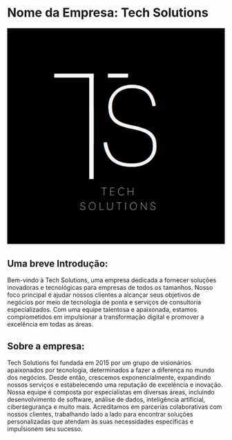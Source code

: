 # Nome da Empresa: Tech Solutions

![alt text](logo3.png)


## Uma breve Introdução:

Bem-vindo à Tech Solutions, uma empresa dedicada a fornecer
soluções inovadoras e tecnológicas para empresas de todos os tamanhos.
Nosso foco principal é ajudar nossos clientes a alcançar seus
objetivos de negócios por meio de tecnologia de ponta e serviços de
consultoria especializados. Com uma equipe talentosa e apaixonada,
estamos comprometidos em impulsionar a transformação digital e
promover a excelência em todas as áreas.

## Sobre a empresa:

Tech Solutions foi fundada em 2015 por um grupo de
visionários apaixonados por tecnologia, determinados a fazer a
diferença no mundo dos negócios. Desde então, crescemos
exponencialmente, expandindo nossos serviços e estabelecendo uma
reputação de excelência e inovação. Nossa equipe é composta por
especialistas em diversas áreas, incluindo desenvolvimento de
software, análise de dados, inteligência artificial, cibersegurança e
muito mais. Acreditamos em parcerias colaborativas com nossos
clientes, trabalhando lado a lado para encontrar soluções
personalizadas que atendam às suas necessidades específicas e
impulsionem seu sucesso.
